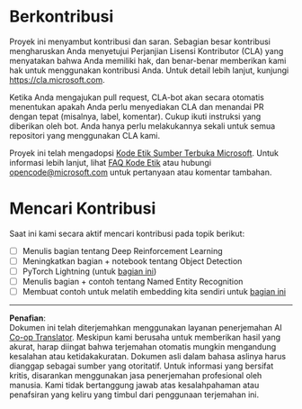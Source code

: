 <!--
CO_OP_TRANSLATOR_METADATA:
{
  "original_hash": "847a587aa1b83f4d00858183ff3ed18a",
  "translation_date": "2025-08-29T12:52:13+00:00",
  "source_file": "etc/CONTRIBUTING.md",
  "language_code": "id"
}
-->
# Berkontribusi

Proyek ini menyambut kontribusi dan saran. Sebagian besar kontribusi mengharuskan Anda
menyetujui Perjanjian Lisensi Kontributor (CLA) yang menyatakan bahwa Anda memiliki hak,
dan benar-benar memberikan kami hak untuk menggunakan kontribusi Anda. Untuk detail lebih lanjut, kunjungi
https://cla.microsoft.com.

Ketika Anda mengajukan pull request, CLA-bot akan secara otomatis menentukan apakah Anda perlu
menyediakan CLA dan menandai PR dengan tepat (misalnya, label, komentar). Cukup ikuti
instruksi yang diberikan oleh bot. Anda hanya perlu melakukannya sekali untuk semua repositori yang menggunakan CLA kami.

Proyek ini telah mengadopsi [Kode Etik Sumber Terbuka Microsoft](https://opensource.microsoft.com/codeofconduct/).
Untuk informasi lebih lanjut, lihat [FAQ Kode Etik](https://opensource.microsoft.com/codeofconduct/faq/)
atau hubungi [opencode@microsoft.com](mailto:opencode@microsoft.com) untuk pertanyaan atau komentar tambahan.

# Mencari Kontribusi

Saat ini kami secara aktif mencari kontribusi pada topik berikut:

- [ ] Menulis bagian tentang Deep Reinforcement Learning
- [ ] Meningkatkan bagian + notebook tentang Object Detection
- [ ] PyTorch Lightning (untuk [bagian ini](https://github.com/microsoft/AI-For-Beginners/blob/main/3-NeuralNetworks/05-Frameworks/README.md))
- [ ] Menulis bagian + contoh tentang Named Entity Recognition
- [ ] Membuat contoh untuk melatih embedding kita sendiri untuk [bagian ini](https://github.com/microsoft/AI-For-Beginners/tree/main/5-NLP/15-LanguageModeling)

---

**Penafian**:  
Dokumen ini telah diterjemahkan menggunakan layanan penerjemahan AI [Co-op Translator](https://github.com/Azure/co-op-translator). Meskipun kami berusaha untuk memberikan hasil yang akurat, harap diingat bahwa terjemahan otomatis mungkin mengandung kesalahan atau ketidakakuratan. Dokumen asli dalam bahasa aslinya harus dianggap sebagai sumber yang otoritatif. Untuk informasi yang bersifat kritis, disarankan menggunakan jasa penerjemahan profesional oleh manusia. Kami tidak bertanggung jawab atas kesalahpahaman atau penafsiran yang keliru yang timbul dari penggunaan terjemahan ini.